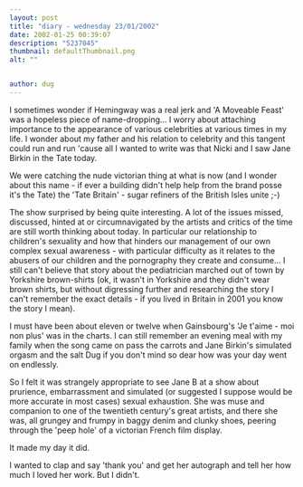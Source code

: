 ```yaml
---
layout: post
title: "diary - wednesday 23/01/2002"
date: 2002-01-25 00:39:07
description: "5237045"
thumbnail: defaultThumbnail.png
alt: ""


author: dug
---
```


<p>I sometimes wonder if Hemingway was a real jerk and 'A Moveable Feast' was a hopeless piece of name-dropping... I worry about attaching importance to the appearance of various celebrities at various times in my life. I wonder about my father and his relation to celebrity and this tangent could run and run 'cause all I wanted to write was that Nicki and I saw Jane Birkin in the Tate today.</p>

<p>We were catching the nude victorian thing at what is now (and I wonder about this name - if ever a building didn't help help from the brand posse it's the Tate) the 'Tate Britain' - sugar refiners of the British Isles unite ;-)</p>

<p>The show surprised by being quite interesting. A lot of the issues missed, discussed, hinted at or circumnavigated by the artists and critics of the time are still worth thinking about today. In particular our relationship to children's sexuality and how that hinders our management of our own complex sexual awareness - with particular difficulty as it relates to the abusers of our children and the pornography they create and consume... I still can't believe that story about the pediatrician marched out of town by Yorkshire brown-shirts (ok, it wasn't in Yorkshire and they didn't wear brown shirts, but without digressing further and researching the story I can't remember the exact details - if you lived in Britain in 2001 you know the story I mean).</p>

<p>I must have been about eleven or twelve when Gainsbourg's 'Je t'aime - moi non plus' was in the charts. I can still remember an evening meal with my family when the song came on pass the carrots and Jane Birkin's simulated orgasm and the salt Dug if you don't mind so dear how was your day went on endlessly.</p>

<p>So I felt it was strangely appropriate to see Jane B at a show about prurience, embarrassment and simulated (or suggested I suppose would be more accurate in most cases) sexual exhaustion. She was muse and companion to one of the twentieth century's great artists, and there she was, all grungey and frumpy in baggy denim and clunky shoes, peering through the 'peep hole' of a victorian French film display.</p>

<p>It made my day it did.</p>

<p>I wanted to clap and say 'thank you' and get her autograph and tell her how much I loved her work. But I didn't.</p>
